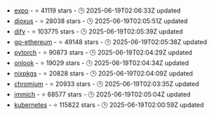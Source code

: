 - [expo](https://github.com/expo/expo) - ⭐ 41119 stars - 🕒 2025-06-19T02:06:33Z updated
- [dioxus](https://github.com/DioxusLabs/dioxus) - ⭐ 28038 stars - 🕒 2025-06-19T02:05:51Z updated
- [dify](https://github.com/langgenius/dify) - ⭐ 103775 stars - 🕒 2025-06-19T02:05:39Z updated
- [go-ethereum](https://github.com/ethereum/go-ethereum) - ⭐ 49148 stars - 🕒 2025-06-19T02:05:38Z updated
- [pytorch](https://github.com/pytorch/pytorch) - ⭐ 90873 stars - 🕒 2025-06-19T02:04:29Z updated
- [onlook](https://github.com/onlook-dev/onlook) - ⭐ 19029 stars - 🕒 2025-06-19T02:04:34Z updated
- [nixpkgs](https://github.com/NixOS/nixpkgs) - ⭐ 20828 stars - 🕒 2025-06-19T02:04:09Z updated
- [chromium](https://github.com/chromium/chromium) - ⭐ 20933 stars - 🕒 2025-06-19T02:03:35Z updated
- [immich](https://github.com/immich-app/immich) - ⭐ 68577 stars - 🕒 2025-06-19T02:05:04Z updated
- [kubernetes](https://github.com/kubernetes/kubernetes) - ⭐ 115822 stars - 🕒 2025-06-19T02:00:59Z updated
